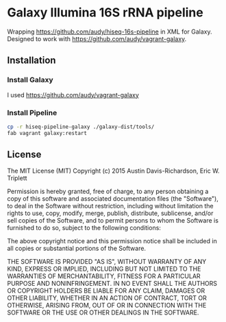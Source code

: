 # Galaxy Illumina 16S rRNA pipeline

Wrapping https://github.com/audy/hiseq-16s-pipeline in XML for Galaxy. Designed to work with https://github.com/audy/vagrant-galaxy.

## Installation

### Install Galaxy

I used https://github.com/audy/vagrant-galaxy

### Install Pipeline

```sh
cp -r hiseq-pipeline-galaxy ./galaxy-dist/tools/
fab vagrant galaxy:restart
```

## License

The MIT License (MIT)
Copyright (c) 2015 Austin Davis-Richardson, Eric W. Triplett

Permission is hereby granted, free of charge, to any person obtaining a copy
of this software and associated documentation files (the "Software"), to deal
in the Software without restriction, including without limitation the rights
to use, copy, modify, merge, publish, distribute, sublicense, and/or sell
copies of the Software, and to permit persons to whom the Software is
furnished to do so, subject to the following conditions:

The above copyright notice and this permission notice shall be included in
all copies or substantial portions of the Software.

THE SOFTWARE IS PROVIDED "AS IS", WITHOUT WARRANTY OF ANY KIND, EXPRESS OR
IMPLIED, INCLUDING BUT NOT LIMITED TO THE WARRANTIES OF MERCHANTABILITY,
FITNESS FOR A PARTICULAR PURPOSE AND NONINFRINGEMENT. IN NO EVENT SHALL THE
AUTHORS OR COPYRIGHT HOLDERS BE LIABLE FOR ANY CLAIM, DAMAGES OR OTHER
LIABILITY, WHETHER IN AN ACTION OF CONTRACT, TORT OR OTHERWISE, ARISING FROM,
OUT OF OR IN CONNECTION WITH THE SOFTWARE OR THE USE OR OTHER DEALINGS IN
THE SOFTWARE.

